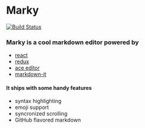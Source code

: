 # Marky

[![Build Status](https://travis-ci.org/vesparny/marky.svg)](https://travis-ci.org/vesparny/marky)

### Marky is a cool markdown editor powered by
* [react](http://facebook.github.io/react/)
* [redux](https://github.com/rackt/redux/)
* [ace editor](http://ace.c9.io/)
* [markdown-it](https://github.com/markdown-it/markdown-it)


#### It ships with some handy features

* syntax highlighting
* emoji support
* syncronized scrolling
* GitHub flavored markdown

